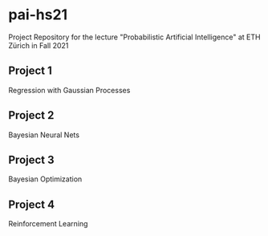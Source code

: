 # pai-hs21
Project Repository for the lecture "Probabilistic Artificial Intelligence" at ETH Zürich in Fall 2021


## Project 1
Regression with Gaussian Processes

## Project 2
Bayesian Neural Nets

## Project 3
Bayesian Optimization

## Project 4
Reinforcement Learning